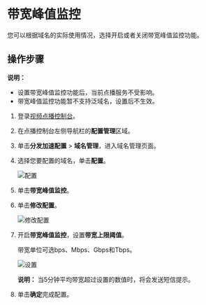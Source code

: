 # 带宽峰值监控

您可以根据域名的实际使用情况，选择开启或者关闭带宽峰值监控功能。

## 操作步骤

**说明：**

-   设置带宽峰值监控功能后，当前点播服务不受影响。
-   带宽峰值监控功能暂不支持泛域名，设置后不生效。

1.  登录[视频点播控制台](https://vod.console.aliyun.com/)。

2.  在点播控制台左侧导航栏的**配置管理**区域。

3.  单击**分发加速配置** \> **域名管理**，进入域名管理页面。

4.  选择您要配置的域名，单击**配置**。

    ![配置](https://static-aliyun-doc.oss-accelerate.aliyuncs.com/assets/img/zh-CN/1277415061/p180549.png)

5.  单击**带宽峰值监控**。

6.  单击**修改配置**。

    ![修改配置](https://static-aliyun-doc.oss-accelerate.aliyuncs.com/assets/img/zh-CN/6181325061/p181980.png)

7.  开启**带宽峰值监控**，设置**带宽上限阈值**。

    带宽单位可选bps、Mbps、Gbps和Tbps。

    ![设置](https://static-aliyun-doc.oss-accelerate.aliyuncs.com/assets/img/zh-CN/6181325061/p181981.png)

    **说明：** 当5分钟平均带宽超过设置的数值时，将会发送短信提示。

8.  单击**确定**完成配置。



